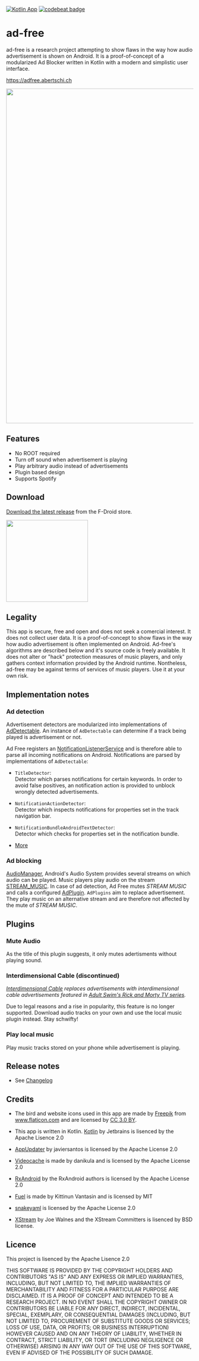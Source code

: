 [![Kotlin App](https://img.shields.io/badge/Android-Kotlin-green.svg?style=flat)]()  [![codebeat badge](https://codebeat.co/badges/1fc357d9-4c2e-46f6-b847-d295e4de78eb)](https://codebeat.co/projects/github-com-abertschi-ad-free-master)
# ad-free

ad-free is a research project attempting to show flaws in the way how audio advertisement is shown on Android. It is a proof-of-concept of a modularized Ad Blocker written in Kotlin with a modern and simplistic user interface.

https://adfree.abertschi.ch

<img src=".github/cover2.png" width="900">

## Features
- No ROOT required
- Turn off sound when advertisement is playing
- Play arbitrary audio instead of advertisements
- Plugin based design
- Supports Spotify

## Download
[Download the latest release](https://f-droid.org/packages/ch.abertschi.adfree/) from the F-Droid store.  

<a href='https://f-droid.org/packages/ch.abertschi.adfree/'><img src="./landing/get-it-on.png" width="220"/></a>

## Legality
This app is secure, free and open and does not seek a comercial interest. It does not
collect user data. It is a proof-of-concept to show
flaws in the way how audio advertisement is often implemented on
Android.
Ad-free's algorithms are described below and it's source code is freely available.
It does not alter or "hack" protection measures of music players, and only
gathers context information provided by the Android
runtime. Nontheless, ad-free may be against terms of services of music
players. Use it at your own risk.

## Implementation notes
### Ad detection
Advertisement detectors are modularized into implementations of [AdDetectable](./app/src/main/java/ch/abertschi/adfree/detector/AdDetectable.kt). An instance of `AdDetectable` can determine if a track being played is advertisement or not.

Ad Free registers an [NotificationListenerService](https://developer.android.com/reference/android/service/notification/NotificationListenerService.html) and is therefore able to parse all incoming notifications on Android. Notifications are parsed by implementations of `AdDetectable`:

- `TitleDetector`:  
Detector which parses notifications for certain keywords. In order to avoid false positives, an notification action is provided to unblock wrongly detected advertisements.

- `NotificationActionDetector`:  
Detector which inspects notifications for properties set in the track navigation bar.

- `NotificationBundleAndroidTextDetector`:  
Detector which checks for properties set in the notification bundle.

- [More](https://github.com/abertschi/ad-free/tree/master/app/src/main/java/ch/abertschi/adfree/detector)

### Ad blocking
[AudioManager](https://developer.android.com/reference/android/media/AudioManager.html),
Android's Audio System provides several streams on which audio can be
played. Music players play audio on the stream [STREAM_MUSIC](https://developer.android.com/reference/android/media/AudioManager.html#STREAM_MUSIC). In case of ad detection, Ad Free mutes _STREAM MUSIC_ and calls a configured [AdPlugin](./app/src/main/java/ch/abertschi/adfree/plugin/AdPlugin.kt). `AdPlugins` aim to replace advertisement. They play music on an alternative stream and are therefore not affected by the mute of _STREAM MUSIC_.

## Plugins
### Mute Audio
As the title of this plugin suggests, it only mutes adertisments without playing sound.

### Interdimensional Cable (discontinued)
_[Interdimensional
Cable](./app/src/main/java/ch/abertschi/adfree/plugin/interdimcable/InterdimCablePlugin.kt)
replaces advertisements with interdimensional cable advertisements
featured in [Adult Swim's Rick and Morty TV
series](https://www.youtube.com/watch?v=sBvV1miNoA8&index=12&list=PLNu47mcqeyiATtjW5pIRWlpXBu4pUezdP)._

Due to legal reasons and a rise in popularity, this feature is no
longer supported. Download audio tracks on your own and use the local
music plugin instead. Stay schwifty! 

### Play local music
Play music tracks stored on your phone while advertisement is playing.

## Release notes
- See [Changelog](./CHANGELOG.md)

## Credits
- The bird and website icons used in this app are made by <a href="http://www.freepik.com" title="Freepik">Freepik</a> from <a href="http://www.flaticon.com" title="Flaticon">www.flaticon.com</a> and are licensed by <a href="http://creativecommons.org/licenses/by/3.0/" title="Creative Commons BY 3.0" target="_blank">CC 3.0 BY</a>.

- This app is written in Kotlin. [Kotlin](https://github.com/JetBrains/kotlin) by Jetbrains is lisenced by the Apache Lisence 2.0

- [AppUpdater](https://github.com/javiersantos/AppUpdater) by javiersantos is licensed by the Apache License 2.0

- [Videocache](https://github.com/danikula/AndroidVideoCache/blob/master/LICENSE) is made by danikula and is licensed by the Apache License 2.0

- [RxAndroid](https://github.com/ReactiveX/RxAndroid) by the RxAndroid authors is licensed by the Apache License 2.0
- [Fuel](https://github.com/kittinunf/Fuel) is made by Kittinun Vantasin and is licensed by MIT

- [snakeyaml](https://bitbucket.org/asomov/snakeyaml) is licensed by the Apache License 2.0

- [XStream](http://x-stream.github.io/license.html) by Joe Walnes and the XStream Committers is lisenced by BSD license.

## Licence
This project is lisenced by the Apache Lisence 2.0

THIS SOFTWARE IS PROVIDED BY THE COPYRIGHT HOLDERS AND CONTRIBUTORS "AS IS" AND ANY
EXPRESS OR IMPLIED WARRANTIES, INCLUDING, BUT NOT LIMITED TO, THE IMPLIED WARRANTIES
OF MERCHANTABILITY AND FITNESS FOR A PARTICULAR PURPOSE ARE DISCLAIMED.
IT IS A PROOF OF CONCEPT AND INTENDED TO BE A RESEARCH PROJECT. IN NO EVENT
SHALL THE COPYRIGHT OWNER OR CONTRIBUTORS BE LIABLE FOR ANY DIRECT, INDIRECT,
INCIDENTAL, SPECIAL, EXEMPLARY, OR CONSEQUENTIAL DAMAGES (INCLUDING, BUT NOT LIMITED
TO, PROCUREMENT OF SUBSTITUTE GOODS OR SERVICES; LOSS OF USE, DATA, OR PROFITS; OR
BUSINESS INTERRUPTION) HOWEVER CAUSED AND ON ANY THEORY OF LIABILITY, WHETHER IN
CONTRACT, STRICT LIABILITY, OR TORT (INCLUDING NEGLIGENCE OR OTHERWISE) ARISING IN ANY
WAY OUT OF THE USE OF THIS SOFTWARE, EVEN IF ADVISED OF THE POSSIBILITY OF SUCH
DAMAGE.

